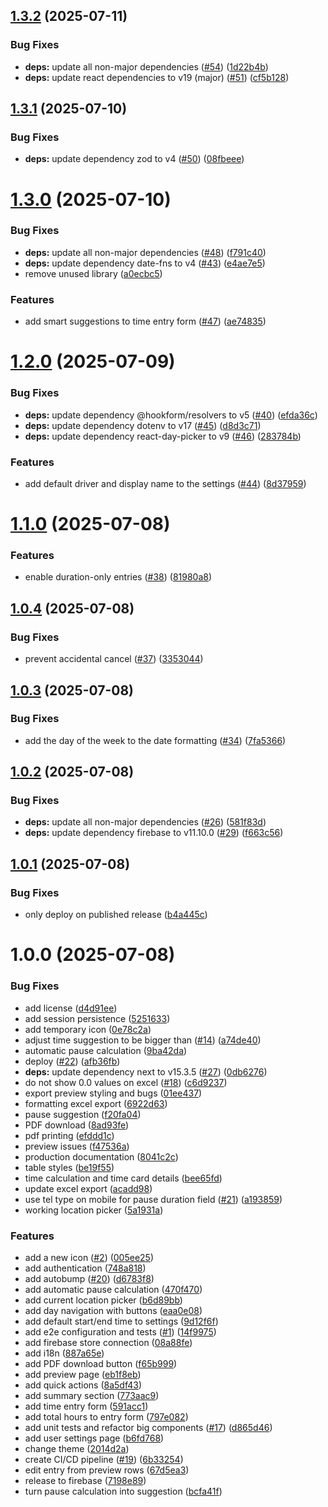 ## [1.3.2](https://github.com/papotte/stundenzettel/compare/v1.3.1...v1.3.2) (2025-07-11)


### Bug Fixes

* **deps:** update all non-major dependencies ([#54](https://github.com/papotte/stundenzettel/issues/54)) ([1d22b4b](https://github.com/papotte/stundenzettel/commit/1d22b4be81fb836ff97a0f14a9837a40291e8c29))
* **deps:** update react dependencies to v19 (major) ([#51](https://github.com/papotte/stundenzettel/issues/51)) ([cf5b128](https://github.com/papotte/stundenzettel/commit/cf5b1283b4f983b6087f08e59ef97015b8fdea76))

## [1.3.1](https://github.com/papotte/stundenzettel/compare/v1.3.0...v1.3.1) (2025-07-10)


### Bug Fixes

* **deps:** update dependency zod to v4 ([#50](https://github.com/papotte/stundenzettel/issues/50)) ([08fbeee](https://github.com/papotte/stundenzettel/commit/08fbeee97ee16a2bd299da2667bee9b6408a1100))

# [1.3.0](https://github.com/papotte/stundenzettel/compare/v1.2.0...v1.3.0) (2025-07-10)


### Bug Fixes

* **deps:** update all non-major dependencies ([#48](https://github.com/papotte/stundenzettel/issues/48)) ([f791c40](https://github.com/papotte/stundenzettel/commit/f791c4080290c4c48c15280ac7ac1bd7de5563fe))
* **deps:** update dependency date-fns to v4 ([#43](https://github.com/papotte/stundenzettel/issues/43)) ([e4ae7e5](https://github.com/papotte/stundenzettel/commit/e4ae7e58eec9b550a4cce7946ea8077fbc23aff2))
* remove unused library ([a0ecbc5](https://github.com/papotte/stundenzettel/commit/a0ecbc5da9e135d84495de109bbd36e094a400b9))


### Features

* add smart suggestions to time entry form ([#47](https://github.com/papotte/stundenzettel/issues/47)) ([ae74835](https://github.com/papotte/stundenzettel/commit/ae74835e221ddaeb25e871a46bf3376c71522860))

# [1.2.0](https://github.com/papotte/stundenzettel/compare/v1.1.0...v1.2.0) (2025-07-09)


### Bug Fixes

* **deps:** update dependency @hookform/resolvers to v5 ([#40](https://github.com/papotte/stundenzettel/issues/40)) ([efda36c](https://github.com/papotte/stundenzettel/commit/efda36c92b864206c994abd96a9290858f719d18))
* **deps:** update dependency dotenv to v17 ([#45](https://github.com/papotte/stundenzettel/issues/45)) ([d8d3c71](https://github.com/papotte/stundenzettel/commit/d8d3c71b7f485c71393eb708a1971f1c5a9d94f2))
* **deps:** update dependency react-day-picker to v9 ([#46](https://github.com/papotte/stundenzettel/issues/46)) ([283784b](https://github.com/papotte/stundenzettel/commit/283784b735782fa6675d7c5470bdc46aa4550c30))


### Features

* add default driver and display name to the settings ([#44](https://github.com/papotte/stundenzettel/issues/44)) ([8d37959](https://github.com/papotte/stundenzettel/commit/8d37959d9e7998f1120357342176eaec8f40b2db))

# [1.1.0](https://github.com/papotte/stundenzettel/compare/v1.0.4...v1.1.0) (2025-07-08)


### Features

* enable duration-only entries ([#38](https://github.com/papotte/stundenzettel/issues/38)) ([81980a8](https://github.com/papotte/stundenzettel/commit/81980a8a96d72f44f07da2670d1088249c456266))

## [1.0.4](https://github.com/papotte/stundenzettel/compare/v1.0.3...v1.0.4) (2025-07-08)


### Bug Fixes

* prevent accidental cancel ([#37](https://github.com/papotte/stundenzettel/issues/37)) ([3353044](https://github.com/papotte/stundenzettel/commit/33530443b9a54e132b9cd2bf8a10922c32749793))

## [1.0.3](https://github.com/papotte/stundenzettel/compare/v1.0.2...v1.0.3) (2025-07-08)


### Bug Fixes

* add the day of the week to the date formatting ([#34](https://github.com/papotte/stundenzettel/issues/34)) ([7fa5366](https://github.com/papotte/stundenzettel/commit/7fa5366ab23d2407367f399b5c9290b8019034cb))

## [1.0.2](https://github.com/papotte/stundenzettel/compare/v1.0.1...v1.0.2) (2025-07-08)


### Bug Fixes

* **deps:** update all non-major dependencies ([#26](https://github.com/papotte/stundenzettel/issues/26)) ([581f83d](https://github.com/papotte/stundenzettel/commit/581f83d3d1a6fd4c58e0bfb1f41e9a721b7382cc))
* **deps:** update dependency firebase to v11.10.0 ([#29](https://github.com/papotte/stundenzettel/issues/29)) ([f663c56](https://github.com/papotte/stundenzettel/commit/f663c56407ed59bc05103914424f39dc69810ad7))

## [1.0.1](https://github.com/papotte/stundenzettel/compare/v1.0.0...v1.0.1) (2025-07-08)


### Bug Fixes

* only deploy on published release ([b4a445c](https://github.com/papotte/stundenzettel/commit/b4a445c223e56f0b95bad92942839a347ea1503a))

# 1.0.0 (2025-07-08)


### Bug Fixes

* add license ([d4d91ee](https://github.com/papotte/stundenzettel/commit/d4d91ee6e853960e30d2b25aa5e7443e4e75ea32))
* add session persistence ([5251633](https://github.com/papotte/stundenzettel/commit/52516334e0b17992c93dcd4239d838921de08626))
* add temporary icon ([0e78c2a](https://github.com/papotte/stundenzettel/commit/0e78c2aa40752a70d75f7866307f6a5f75ec3a70))
* adjust time suggestion to be bigger than ([#14](https://github.com/papotte/stundenzettel/issues/14)) ([a74de40](https://github.com/papotte/stundenzettel/commit/a74de40d4a5572ce9b8949c5de3d654f21990428))
* automatic pause calculation ([9ba42da](https://github.com/papotte/stundenzettel/commit/9ba42da3a83f1df0b5dda5ac777f5b20309d23c2))
* deploy ([#22](https://github.com/papotte/stundenzettel/issues/22)) ([afb36fb](https://github.com/papotte/stundenzettel/commit/afb36fb73fa98f8c54449c52e07f27254169914c))
* **deps:** update dependency next to v15.3.5 ([#27](https://github.com/papotte/stundenzettel/issues/27)) ([0db6276](https://github.com/papotte/stundenzettel/commit/0db6276177fc60c3599b96584d87cef6a99938fb))
* do not show 0.0 values on excel ([#18](https://github.com/papotte/stundenzettel/issues/18)) ([c6d9237](https://github.com/papotte/stundenzettel/commit/c6d92379ca5701d22534071f305a574208ea1b0d))
* export preview styling and bugs ([01ee437](https://github.com/papotte/stundenzettel/commit/01ee43761e7e7f22a0426aa5c702a0c5909522ab))
* formatting excel export ([6922d63](https://github.com/papotte/stundenzettel/commit/6922d6339de1dde270cf2d939960f66b61d8bf5a))
* pause suggestion ([f20fa04](https://github.com/papotte/stundenzettel/commit/f20fa04ec3ea80bf3620eef127c252bbedee1e38))
* PDF download ([8ad93fe](https://github.com/papotte/stundenzettel/commit/8ad93fe88bb9106fec3bc910e2c49b1bb7df86de))
* pdf printing ([efddd1c](https://github.com/papotte/stundenzettel/commit/efddd1c5567688fa72853c461dd6627a7fdaa9b5))
* preview issues ([f47536a](https://github.com/papotte/stundenzettel/commit/f47536aa84ba65c991f264962adf802576b19178))
* production documentation ([8041c2c](https://github.com/papotte/stundenzettel/commit/8041c2c201ba31660d55f091acd7e7d4b544446f))
* table styles ([be19f55](https://github.com/papotte/stundenzettel/commit/be19f55f8854eebd37a77b25f942adec6644dfb3))
* time calculation and time card details ([bee65fd](https://github.com/papotte/stundenzettel/commit/bee65fd76babd2b2bfc50592e882a9ab953fc96f))
* update excel export ([acadd98](https://github.com/papotte/stundenzettel/commit/acadd9868e15d5ae7b4569c335078226abfb4dd3))
* use tel type on mobile for pause duration field ([#21](https://github.com/papotte/stundenzettel/issues/21)) ([a193859](https://github.com/papotte/stundenzettel/commit/a1938590868cd1c727d3d78799502ee0a3898386))
* working location picker ([5a1931a](https://github.com/papotte/stundenzettel/commit/5a1931a53b0f5baf2dcc450eda93fcacef904837))


### Features

* add a new icon ([#2](https://github.com/papotte/stundenzettel/issues/2)) ([005ee25](https://github.com/papotte/stundenzettel/commit/005ee2537e876cb12fa648ee2e680e3c070c69f4))
* add authentication ([748a818](https://github.com/papotte/stundenzettel/commit/748a81850f788b57d0c3104b02543721873911a6))
* add autobump ([#20](https://github.com/papotte/stundenzettel/issues/20)) ([d6783f8](https://github.com/papotte/stundenzettel/commit/d6783f8b3b521666a6b7cccc50ec6b4221186780))
* add automatic pause calculation ([470f470](https://github.com/papotte/stundenzettel/commit/470f470055bd64ce2cfe6c5c3146f1495795257b))
* add current location picker ([b6d89bb](https://github.com/papotte/stundenzettel/commit/b6d89bb3b49302bd04da832cae61d757f809a00d))
* add day navigation with buttons ([eaa0e08](https://github.com/papotte/stundenzettel/commit/eaa0e087c85df9d7faa71aea70f547a0b6b25bac))
* add default start/end time to settings ([9d12f6f](https://github.com/papotte/stundenzettel/commit/9d12f6f27c8ae4d7ce9464853fcf2146852e1b2a))
* add e2e configuration and tests ([#1](https://github.com/papotte/stundenzettel/issues/1)) ([14f9975](https://github.com/papotte/stundenzettel/commit/14f99751a7fe4534e93447f3ab271ab3505b0a24))
* add firebase store connection ([08a88fe](https://github.com/papotte/stundenzettel/commit/08a88fe40f5980902539389c5e22194fbe0b0f9f))
* add i18n ([887a65e](https://github.com/papotte/stundenzettel/commit/887a65eaedaadff7d31f16a81cf2d5bb48da1d68))
* add PDF download button ([f65b999](https://github.com/papotte/stundenzettel/commit/f65b9991d7510f63d33edff35b1d6b212c5c388a))
* add preview page ([eb1f8eb](https://github.com/papotte/stundenzettel/commit/eb1f8ebf70ba3b7c45b52597d2f9a3f653d963ef))
* add quick actions ([8a5df43](https://github.com/papotte/stundenzettel/commit/8a5df430387bb3576a88f1dd4c77672322512166))
* add summary section ([773aac9](https://github.com/papotte/stundenzettel/commit/773aac9e98d13b27ad1e5cbfad479403e57304ca))
* add time entry form ([591acc1](https://github.com/papotte/stundenzettel/commit/591acc1305b8d345b6482f2a822b5a938c7cba45))
* add total hours to entry form ([797e082](https://github.com/papotte/stundenzettel/commit/797e08211b958d31eeb08972857cf14cf057eb40))
* add unit tests and refactor big components ([#17](https://github.com/papotte/stundenzettel/issues/17)) ([d865d46](https://github.com/papotte/stundenzettel/commit/d865d4672d012866d47917f905fde076bb102030))
* add user settings page ([b6fd768](https://github.com/papotte/stundenzettel/commit/b6fd7680c0d3e5802609cd67fba89d97746f0f2b))
* change theme ([2014d2a](https://github.com/papotte/stundenzettel/commit/2014d2a3347d448395f9753373587e4b9c71fea3))
* create CI/CD pipeline ([#19](https://github.com/papotte/stundenzettel/issues/19)) ([6b33254](https://github.com/papotte/stundenzettel/commit/6b332543ee01e4d6c844b8e15fb1e2589680e2a4))
* edit entry from preview rows ([67d5ea3](https://github.com/papotte/stundenzettel/commit/67d5ea39ce50874459cbdb394e926aa8724812b4))
* release to firebase ([7198e89](https://github.com/papotte/stundenzettel/commit/7198e897e0d3c092f69561a156d26263058dde13))
* turn pause calculation into suggestion ([bcfa41f](https://github.com/papotte/stundenzettel/commit/bcfa41f41ba65f5281ca2dba70634401326593c3))
